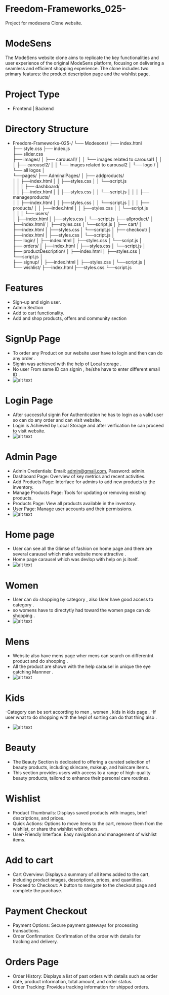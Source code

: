 # Freedom-Frameworks_025-
Project for modesens Clone website.

# ModeSens
The ModeSens website clone aims to replicate the key functionalities and user experience of the original ModeSens platform, focusing on delivering a seamless and efficient shopping experience. The clone includes two primary features: the product description page and the wishlist page.

# Project Type
- Frontend | Backend

# Directory Structure
- Freedom-Frameworks-025-/
      └── Modesons/
          ├── index.html         
          ├── style.css
          ├── index.js        
          ├── slider.css    
          ├── images/
          │   ├── carousal1/
          │   │        └── images related to carousal1
          │   │
          │   ├── carousel2/
          │   │          └── images related to carousal2
          │   └── logo / 
          │               └── all logos
          │       
          └──pages/
              ├── AdminalPages/ 
              │      ├──  addproducts/   
              │      │         ├──index.html
              │      │         ├──styles.css
              │      │         └──script.js   
              │      │
              │      ├──  dashboard/    
              │      │         ├──index.html
              │      │         ├──styles.css
              │      │         └──script.js
              │      │
              │      ├──  manageproducts/     
              │      │         ├──index.html
              │      │         ├──styles.css
              │      │         └──script.js
              │      │
              │      ├──  products/ 
              │      │         ├──index.html
              │      │         ├──styles.css
              │      │         └──script.js     
              │      │
              │      └──  users/         
              │               ├──index.html
              │               ├──styles.css
              │               └──script.js 
              ├── allproduct/ 
              │         ├──index.html/
              │         ├──styles.css
              │         └──script.js
              │
              ├── cart/
              │        ├──index.html
              │        ├──styles.css
              │        └──script.js
              │
              ├── checkout/
              │         ├──index.html
              │         ├──styles.css
              │         └──script.js
              │                      
              ├── login/
              │         ├──index.html
              │         ├──styles.css
              │         └──script.js
              │                     
              ├── orders/
              │         ├──index.html
              │         ├──styles.css
              │         └──script.js
              │                       
              ├── productDescription/
              │         ├──index.html
              │         ├──styles.css
              │              └──script.js
              │                      
              ├── signup/
              │       ├──index.html
              │       ├──styles.css
              │       └──script.js
              │                     
              └── wishlist/
                        ├──index.html
                        ├──styles.css
                        └──script.js


# Features 
- Sign-up and sigin user.
- Admin Section
- Add to cart functionality.
- Add and shop products, offers and community section

# SignUp Page
- To order any Product on our website user have to login and then can do any order .
- Signin was achieved with the help of Local storage .
- No user From same ID can signin , he/she have to enter different email ID .
- ![alt text](127.0.0.1_5501_Freedom-Frameworks_025-_Modesons_pages_signup_signup.html.png)

# Login Page
- After successful signin For Authentication he has to login as a valid user so can do any order and can visit website.
- Login is Achieved by Local Storage and after verfication he can proceed to visit website.
- ![alt text](127.0.0.1_5501_Freedom-Frameworks_025-_Modesons_pages_login_login.html.png)

# Admin Page
- Admin Credentials: Email: admin@gmail.com, Password: admin.
- Dashboard Page: Overview of key metrics and recent activities.
- Add Products Page: Interface for admins to add new products to the inventory.
- Manage Products Page: Tools for updating or removing existing products.
- Products Page: View all products available in the inventory.
- User Page: Manage user accounts and their permissions.
- ![alt text](<Screenshot 2024-07-21 181106.png>)

# Home page 
- User can see all the Glimse of fashion on home page and there are several carausel which make website more attractive .
- Home page carausel which was devlop with help on js itself.
- ![alt text](<Screenshot 2024-07-21 181000.png>)

# Women 
- User can do shopping by category , also User have good access to category .
- so womens have to directytly had toward the women page can do shopping .
- ![alt text](freedom-frameworks-025.vercel.app_pages_all%20product_allproduct.html.png)

# Mens
- Website also have mens page wher mens can search on differentnt product and do shooping .
- All the product are shown with the help carausel in unique the eye catching Mannner .
- ![alt text](<freedom-frameworks-025.vercel.app_pages_all%20product_allproduct.html (1).png>)
  
# Kids
-Category can be sort according to men , women , kids in kids page .
-If user wnat to do shopping with the hepl of sorting can do that thing also .
- ![alt text](<freedom-frameworks-025.vercel.app_pages_all%20product_allproduct.html (2).png>)

# Beauty
- The Beauty Section is dedicated to offering a curated selection of beauty products, including skincare, makeup, and haircare items.   
- This section provides users with access to a range of high-quality beauty products, tailored to enhance their personal care routines.


# Wishlist 
- Product Thumbnails: Displays saved products with images, brief descriptions, and prices.
- Quick Actions: Options to move items to the cart, remove them from the wishlist, or share the wishlist with others.
- User-Friendly Interface: Easy navigation and management of wishlist items.

# Add to cart
- Cart Overview: Displays a summary of all items added to the cart, including product images, descriptions, prices, and quantities.
- Proceed to Checkout: A button to navigate to the checkout page and complete the purchase.

# Payment Checkout
- Payment Options: Secure payment gateways for processing transactions.
- Order Confirmation: Confirmation of the order with details for tracking and delivery.

# Orders Page
- Order History: Displays a list of past orders with details such as order date, product information, total amount, and order status.
- Order Tracking: Provides tracking information for shipped orders.






